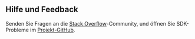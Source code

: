 ## <a name="get-help-and-give-feedback"></a>Hilfe und Feedback

Senden Sie Fragen an die [Stack Overflow](http://stackoverflow.com/questions/tagged/azure-sdk-.net)-Community, und öffnen Sie SDK-Probleme im [Projekt-GitHub](https://github.com/Azure/azure-sdk-for-net).